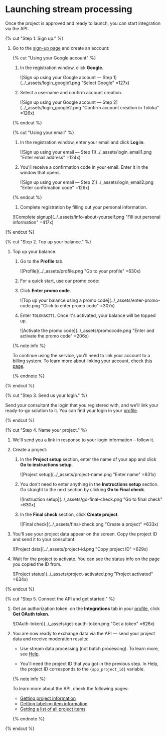 # Launching stream processing

Once the project is approved and ready to launch, you can start integration via the API:

{% cut "Step 1. Sign up." %}

1. Go to the [sign-up page](https://passport.yandex.com/auth?origin=toloka_requesters&retpath=https://toloka.yandex.com/signup/requester) and create an account:

   {% cut "Using your Google account" %}

      1. In the registration window, click **Google**.

         ![Sign up using your Google account — Step 1](../_assets/login_google1.png "Select Google" =127x)

      1. Select a username and confirm account creation.

         ![Sign up using your Google account — Step 2](../_assets/login_google2.png "Confirm account creation in Toloka" =126x)

   {% endcut %}

   {% cut "Using your email" %}

      1. In the registration window, enter your email and click **Log in**.

         ![Sign up using your email — Step 1](../_assets/login_email1.png "Enter email address" =124x)

      1. You'll receive a confirmation code in your email. Enter it in the window that opens.

         ![Sign up using your email — Step 2](../_assets/login_email2.png "Enter confirmation code" =126x)

   {% endcut %}

   1. Complete registration by filling out your personal information.

     ![Complete signup](../_assets/info-about-yourself.png "Fill out personal information" =417x)

{% endcut %}

{% cut "Step 2. Top up your balance." %}

1. Top up your balance.

   1. Go to the **Profile** tab.

      ![Profile](../_assets/profile.png "Go to your profile" =630x)

   1. For a quick start, use our promo code:

   1. Click **Enter promo code**.

      ![Top up your balance using a promo code](../_assets/enter-promo-code.png "Click to enter promo code" =307x)

   1. Enter `TOLOKAKIT1`. Once it's activated, your balance will be topped up.

      ![Activate the promo code](../_assets/promocode.png "Enter and activate the promo code" =206x)

   {% note info %}

   To continue using the service, you'll need to link your account to a billing system. To learn more about linking your account, check [this page](https://toloka.ai/docs/guide/concepts/budget.html).

   {% endnote %}

{% endcut %}

{% cut "Step 3. Send us your login." %}

   Send your consultant the login that you registered with, and we'll link your ready-to-go solution to it. You can find your login in your [profile](https://toloka.yandex.com/requester/profile).

{% endcut %}

{% cut "Step 4. Name your project." %}

  1. We'll send you a link in response to your login information – follow it.

  1. Create a project:

      1. In the **Project setup** section, enter the name of your app and click **Go to instructions setup**.

         ![Project setup](../_assets/project-name.png "Enter name" =631x)

      1. You don't need to enter anything in the **Instructions setup** section. Go straight to the next section by clicking **Go to Final check**.

            ![Instruction setup](../_assets/go-final-check.png "Go to final check" =630x)

      1. In the **Final check** section, click **Create project**.

         ![Final check](../_assets/final-check.png "Create a project" =633x)

  1. You'll see your project data appear on the screen. Copy the project ID and send it to your consultant.

        ![Project data](../_assets/project-id.png "Copy project ID" =629x)

  1. Wait for the project to activate. You can see the status info on the page you copied the ID from.

     ![Project status](../_assets/project-activated.png "Project activated" =634x)

{% endcut %}

{% cut "Step 5. Connect the API and get started." %}

   1. Get an authorization token: on the **Integrations** tab in your [profile](https://toloka.yandex.com/requester/profile/integration), click **Get OAuth token**.

      ![OAuth-token](../_assets/get-oauth-token.png "Get a token" =626x)

   1. You are now ready to exchange data via the API — send your project data and receive moderation results:

      - Use stream data processing (not batch processing). To learn more, see [Help](https://toloka.ai/ru/docs/toloka-apps/api/concepts/streaming-items.html).

      - You'll need the project ID that you got in the previous step. In Help, the project ID corresponds to the `{app_project_id}` variable.

      {% note info %}

      To learn more about the API, check the following pages:
      - [Getting project information](https://toloka.ai/ru/docs/toloka-apps/api/ref/app-project/app-projects_app_project_id_get.html)
      - [Getting labeling item information](https://toloka.ai/ru/docs/toloka-apps/api/ref/item/app-projects_app_project_id_items_item_id_get.html)
      - [Getting a list of all project items](https://toloka.ai/ru/docs/toloka-apps/api/ref/item/app-projects_app_project_id_items_get.html)

      {% endnote %}

{% endcut %}

